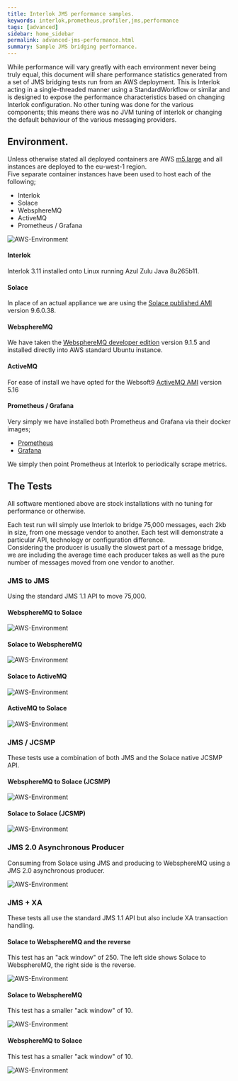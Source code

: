 ```yaml
---
title: Interlok JMS performance samples.
keywords: interlok,prometheus,profiler,jms,performance
tags: [advanced]
sidebar: home_sidebar
permalink: advanced-jms-performance.html
summary: Sample JMS bridging performance.
---
```


While performance will vary greatly with each environment never being truly equal, this document will share performance statistics generated from a set of JMS bridging tests run from an AWS deployment. This is Interlok acting in a single-threaded manner using a StandardWorkflow or similar and is designed to expose the performance characteristics based on changing Interlok configuration. No other tuning was done for the various components; this means there was no JVM tuning of interlok or changing the default behaviour of the various messaging providers.

## Environment.

Unless otherwise stated all deployed containers are AWS [m5.large](https://aws.amazon.com/ec2/instance-types/m5/) and all instances are deployed to the eu-west-1 region.  
Five separate container instances have been used to host each of the following;
 - Interlok
 - Solace
 - WebsphereMQ
 - ActiveMQ
 - Prometheus / Grafana

![AWS-Environment](./images/jms-performance/aws-setup.png)

#### Interlok

Interlok 3.11 installed onto Linux running Azul Zulu Java 8u265b11. 

#### Solace

In place of an actual appliance we are using the [Solace published AMI](https://aws.amazon.com/marketplace/pp/B077GRGL8Q?qid=1601032125307&sr=0-1&ref_=srh_res_product_title) version 9.6.0.38. 

#### WebsphereMQ

We have taken the [WebsphereMQ developer edition](https://developer.ibm.com/components/ibm-mq/articles/mq-downloads/) version 9.1.5 and installed directly into AWS standard Ubuntu instance.

#### ActiveMQ

For ease of install we have opted for the Websoft9 [ActiveMQ AMI](https://aws.amazon.com/marketplace/pp/B07TSN8CL7?qid=1601032686337&sr=0-1&ref_=srh_res_product_title) version 5.16

#### Prometheus / Grafana

Very simply we have installed both Prometheus and Grafana via their docker images;
 - [Prometheus](https://hub.docker.com/r/prom/prometheus/)
 - [Grafana](https://hub.docker.com/r/grafana/grafana)

We simply then point Prometheus at Interlok to periodically scrape metrics.

## The Tests

All software mentioned above are stock installations with no tuning for performance or otherwise.

Each test run will simply use Interlok to bridge 75,000 messages, each 2kb in size, from one message vendor to another.  Each test will demonstrate a particular API, technology or configuration difference.  
Considering the producer is usually the slowest part of a message bridge, we are including the average time each producer takes as well as the pure number of messages moved from one vendor to another.

### JMS to JMS

Using the standard JMS 1.1 API to move 75,000.

#### WebsphereMQ to Solace

![AWS-Environment](./images/jms-performance/wmq-solace-jms-jms.png)

#### Solace to WebsphereMQ

![AWS-Environment](./images/jms-performance/solace-wmq-jms-jms.png)

#### Solace to ActiveMQ

![AWS-Environment](./images/jms-performance/solace-activemq.png)

#### ActiveMQ to Solace

![AWS-Environment](./images/jms-performance/activemq-solace.png)

### JMS / JCSMP

These tests use a combination of both JMS and the Solace native JCSMP API.

#### WebsphereMQ to Solace (JCSMP)

![AWS-Environment](./images/jms-performance/wmq-solace-jms-jcsmp.png)

#### Solace to Solace (JCSMP)

![AWS-Environment](./images/jms-performance/solace-solace-jcsmp.png)

### JMS 2.0 Asynchronous Producer

Consuming from Solace using JMS and producing to WebsphereMQ using a JMS 2.0 asynchronous producer.

![AWS-Environment](./images/jms-performance/solace-wmq-jms-async.png)

### JMS + XA

These tests all use the standard JMS 1.1 API but also include XA transaction handling.

#### Solace to WebsphereMQ and the reverse

This test has an "ack window" of 250.  The left side shows Solace to WebsphereMQ, the right side is the reverse.

![AWS-Environment](./images/jms-performance/xa-solace-wmq-reverse.png)

#### Solace to WebsphereMQ

This test has a smaller "ack window" of 10.

![AWS-Environment](./images/jms-performance/xa-solace-wmq-reverse-10-ack.png)

#### WebsphereMQ to Solace

This test has a smaller "ack window" of 10.

![AWS-Environment](./images/jms-performance/xa-wmq-solace-10-ack.png)




